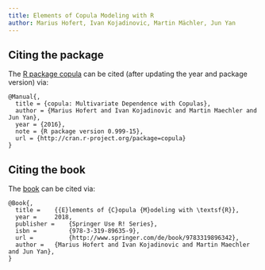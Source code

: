 ```yaml
---
title: Elements of Copula Modeling with R
author: Marius Hofert, Ivan Kojadinovic, Martin Mächler, Jun Yan
---
```


<!-- TODO ## Citing the book -->

## Citing the package

The [R package copula](https://cran.r-project.org/package=copula) can be cited
(after updating the year and package version) via:

    @Manual{,
      title = {copula: Multivariate Dependence with Copulas},
      author = {Marius Hofert and Ivan Kojadinovic and Martin Maechler and Jun Yan},
      year = {2016},
      note = {R package version 0.999-15},
      url = {http://cran.r-project.org/package=copula}
    }


## Citing the book

The [book](http://www.springer.com/de/book/9783319896342) can be cited
via:

    @Book{,
      title =	 {{E}lements of {C}opula {M}odeling with \textsf{R}},
      year =	 2018,
      publisher =	 {Springer Use R! Series},
      isbn =         {978-3-319-89635-9},
      url =          {http://www.springer.com/de/book/9783319896342},
      author =	 {Marius Hofert and Ivan Kojadinovic and Martin Maechler and Jun Yan},
    }
